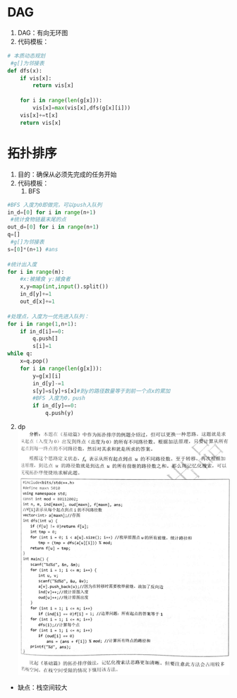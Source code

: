 # DAG
1. DAG：有向无环图
2. 代码模板：
```py
# 本质动态规划
 #g[]为邻接表
def dfs(x):
    if vis[x]:
        return vis[x]
    
    for i in range(len(g[x])):
        vis[x]=max(vis[x],dfs(g[x][i]))
    vis[x]+=t[x]
    return vis[x]

```
# 拓扑排序
1. 目的：确保从必须先完成的任务开始
2. 代码模板：
   1. BFS
```py
#BFS 入度为0即做完，可以push入队列
in_d=[0] for i in range(n+1)
 #统计食物链最末尾的点
out_d=[0] for i in range(n+1)
q=[]
 #g[]为邻接表
s=[0]*(n+1) #ans

#统计出入度
for i in range(m):
    #x:被捕食 y:捕食者
    x,y=map(int,input().split())
    in_d[y]+=1
    out_d[x]+=1

#处理点，入度为一优先进入队列：
for i in range(1,n+1):
    if in_d[i]==0:
        q.push[]
        s[i]=1
while q:
    x=q.pop()
    for i in range(len(g[x])):
        y=g[x][i]
        in_d[y]-=1
        s[y]=s[y]+s[x]#到y的路径数量等于到前一个点x的累加
        #BFS 入度为0，push
        if in_d[y]==0:
            q.push(y)

```
   2. dp
   ![alt text](image-1.png)
   - 缺点：栈空间较大